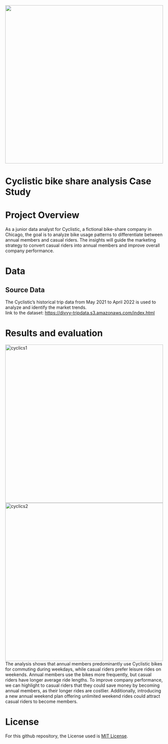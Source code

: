 <img src="https://github.com/trtrgfh/Cyclistic-Bike-Share-Analysis-Case-Study/assets/73056232/498f747a-f26f-446f-9df6-8a3edffc9414 " width="500" />

# Cyclistic bike share analysis Case Study

# Project Overview
As a junior data analyst for Cyclistic, a fictional bike-share company in Chicago, the goal is to analyze bike usage patterns to differentiate between annual members and casual riders. The insights will guide the marketing strategy to convert casual riders into annual members and improve overall company performance.

# Data
## Source Data
The Cyclistic’s historical trip data from May 2021 to April 2022 is used to analyze and identify the market trends. \
link to the dataset: https://divvy-tripdata.s3.amazonaws.com/index.html

# Results and evaluation
<img width="500" alt="cyclics1" src="https://github.com/trtrgfh/Cyclistic-Bike-Share-Analysis-Case-Study/assets/73056232/f5d44b11-1524-460d-9540-250ac5c792cc">
<img width="500" alt="cyclics2" src="https://github.com/trtrgfh/Cyclistic-Bike-Share-Analysis-Case-Study/assets/73056232/9a544901-8e14-4661-91b1-115f6a22d1b5">
The analysis shows that annual members predominantly use Cyclistic bikes for commuting during weekdays, while casual riders prefer leisure rides on weekends. Annual members use the bikes more frequently, but casual riders have longer average ride lengths. To improve company performance, we can highlight to casual riders that they could save money by becoming annual members, as their longer rides are costlier. Additionally, introducing a new annual weekend plan offering unlimited weekend rides could attract casual riders to become members.

# License
For this github repository, the License used is [MIT License](https://opensource.org/license/mit/).
